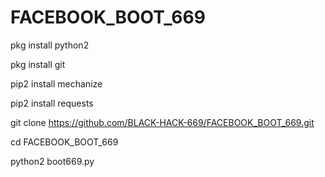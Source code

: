 # FACEBOOK_BOOT_669


pkg install python2

pkg install git

pip2 install mechanize

pip2 install requests

git clone https://github.com/BLACK-HACK-669/FACEBOOK_BOOT_669.git

cd FACEBOOK_BOOT_669

python2 boot669.py
